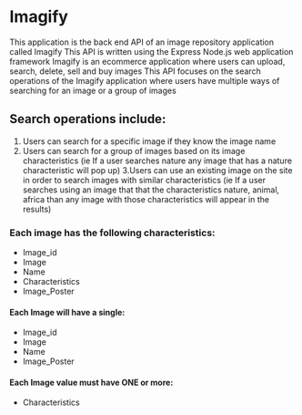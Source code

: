# Imagify
This application is the back end API of an image repository application called Imagify
This API is written using the Express Node.js web application framework
Imagify is an ecommerce application where users can upload, search, delete, sell and buy images
This API focuses on the search operations of the Imagify application where users have multiple ways of searching for an image or a group of images
## Search operations include:
1. Users can search for a specific image if they know the image name
2. Users can search for a group of images based on its image characteristics (ie If a user searches nature any image that has a nature characteristic will pop up)
3.Users can use an existing image on the site in order to search images with similar characteristics (ie If a user searches using an image that that the characteristics nature, animal, africa than any image with those characteristics will appear in the results)

### Each image has the following characteristics:
- Image_id
- Image 
- Name
- Characteristics
- Image_Poster

#### Each Image will have a single:
- Image_id
- Image 
- Name
- Image_Poster

#### Each Image value must have ONE or more:
- Characteristics
